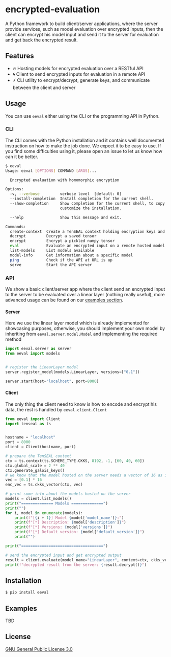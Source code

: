 # encrypted-evaluation

A Python framework to build client/server applications, where the server provide services, such as model evaluation over encrypted inputs, then the client can encrypt his model input and send it to the server for evaluation and get back the encrypted result.


## Features

- :fire: Hosting models for encrypted evaluation over a RESTful API
- :cyclone: Client to send encrypted inputs for evaluation in a remote API
- :zap: CLI utility to encrypt/decrypt, generate keys, and communicate between the client and server

## Usage

You can use `eeval` either using the CLI or the programming API in Python.

### CLI

The CLI comes with the Python installation and it contains well documented instruction on how to make the job done. We expect it to be easy to use. If you find some difficulties using it, please open an issue to let us know how can it be better.

```bash
$ eeval
Usage: eeval [OPTIONS] COMMAND [ARGS]...

  Encrypted evaluation with homomorphic encryption

Options:
  -v, --verbose         verbose level  [default: 0]
  --install-completion  Install completion for the current shell.
  --show-completion     Show completion for the current shell, to copy it or
                        customize the installation.

  --help                Show this message and exit.

Commands:
  create-context  Create a TenSEAL context holding encryption keys and...
  decrypt         Decrypt a saved tensor
  encrypt         Encrypt a pickled numpy tensor
  eval            Evaluate an encrypted input on a remote hosted model
  list-models     List models available
  model-info      Get information about a specific model
  ping            Check if the API at URL is up
  serve           Start the API server
```

### API

We show a basic client/server app where the client send an encrypted input to the server to be evaluated over a linear layer (nothing really useful), more advanced usage can be found on our [examples section](#examples).


#### Server

Here we use the linear layer model which is already implemented for showcasing purposes, otherwise, you should implement your own model by inheriting from `eeval.server.model.Model` and implementing the required method

```python
import eeval.server as server
from eeval import models


# register the LinearLayer model
server.register_model(models.LinearLayer, versions=["0.1"])

server.start(host="localhost", port=8000)
```

#### Client

The only thing the client need to know is how to encode and encrypt his data, the rest is handled by `eeval.client.Client`

```python
from eeval import Client
import tenseal as ts


hostname = "localhost"
port = 8000
client = Client(hostname, port)

# prepare the TenSEAL context
ctx = ts.context(ts.SCHEME_TYPE.CKKS, 8192, -1, [60, 40, 60])
ctx.global_scale = 2 ** 40
ctx.generate_galois_keys()
# we know that the model hosted on the server needs a vector of 16 as input
vec = [0.1] * 16
enc_vec = ts.ckks_vector(ctx, vec)

# print some info about the models hosted on the server
models = client.list_models()
print("============== Models ==============")
print("")
for i, model in enumerate(models):
    print(f"[{i + 1}] Model {model['model_name']}:")
    print(f"[*] Description: {model['description']}")
    print(f"[*] Versions: {model['versions']}")
    print(f"[*] Default version: {model['default_version']}")
    print("")

print("====================================")

# send the encrypted input and get encrypted output
result = client.evaluate(model_name="LinearLayer", context=ctx, ckks_vector=enc_vec)
print(f"decrypted result from the server: {result.decrypt()}")
```


## Installation

```bash
$ pip install eeval
```


## Examples

TBD

## License

[GNU General Public License 3.0](https://github.com/youben11/encrypted-evaluation/blob/master/LICENSE)
